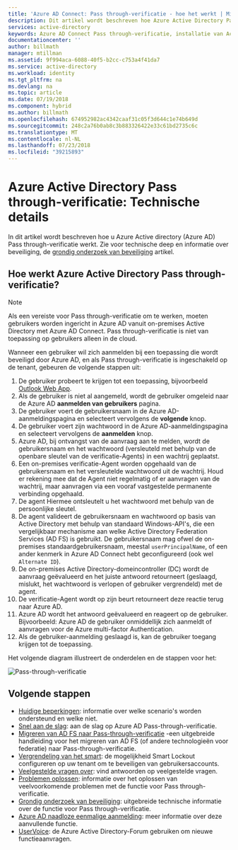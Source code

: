 ```yaml
---
title: 'Azure AD Connect: Pass through-verificatie - hoe het werkt | Microsoft Docs'
description: Dit artikel wordt beschreven hoe Azure Active Directory Pass through-verificatie werkt
services: active-directory
keywords: Azure AD Connect Pass through-verificatie, installatie van Active Directory, vereiste onderdelen voor Azure AD, SSO, Single Sign-on
documentationcenter: ''
author: billmath
manager: mtillman
ms.assetid: 9f994aca-6088-40f5-b2cc-c753a4f41da7
ms.service: active-directory
ms.workload: identity
ms.tgt_pltfrm: na
ms.devlang: na
ms.topic: article
ms.date: 07/19/2018
ms.component: hybrid
ms.author: billmath
ms.openlocfilehash: 674952982ac4342caaf31c05f3d644c1e74b649d
ms.sourcegitcommit: 248c2a76b0ab8c3b883326422e33c61bd2735c6c
ms.translationtype: MT
ms.contentlocale: nl-NL
ms.lasthandoff: 07/23/2018
ms.locfileid: "39215893"
---
```

# <a name="azure-active-directory-pass-through-authentication-technical-deep-dive"></a>Azure Active Directory Pass through-verificatie: Technische details
In dit artikel wordt beschreven hoe u Azure Active directory (Azure AD) Pass through-verificatie werkt. Zie voor technische deep en informatie over beveiliging, de [grondig onderzoek van beveiliging](active-directory-aadconnect-pass-through-authentication-security-deep-dive.md) artikel.

## <a name="how-does-azure-active-directory-pass-through-authentication-work"></a>Hoe werkt Azure Active Directory Pass through-verificatie?

>[!NOTE]
>Als een vereiste voor Pass through-verificatie om te werken, moeten gebruikers worden ingericht in Azure AD vanuit on-premises Active Directory met Azure AD Connect. Pass through-verificatie is niet van toepassing op gebruikers alleen in de cloud.

Wanneer een gebruiker wil zich aanmelden bij een toepassing die wordt beveiligd door Azure AD, en als Pass through-verificatie is ingeschakeld op de tenant, gebeuren de volgende stappen uit:

1. De gebruiker probeert te krijgen tot een toepassing, bijvoorbeeld [Outlook Web App](https://outlook.office365.com/owa/).
2. Als de gebruiker is niet al aangemeld, wordt de gebruiker omgeleid naar de Azure AD **aanmelden van gebruikers** pagina.
3. De gebruiker voert de gebruikersnaam in de Azure AD-aanmeldingspagina en selecteert vervolgens de **volgende** knop.
4. De gebruiker voert zijn wachtwoord in de Azure AD-aanmeldingspagina en selecteert vervolgens de **aanmelden** knop.
5. Azure AD, bij ontvangst van de aanvraag aan te melden, wordt de gebruikersnaam en het wachtwoord (versleuteld met behulp van de openbare sleutel van de verificatie-Agents) in een wachtrij geplaatst.
6. Een on-premises verificatie-Agent worden opgehaald van de gebruikersnaam en het versleutelde wachtwoord uit de wachtrij. Houd er rekening mee dat de Agent niet regelmatig of er aanvragen van de wachtrij, maar aanvragen via een vooraf vastgestelde permanente verbinding opgehaald.
7. De agent Hiermee ontsleutelt u het wachtwoord met behulp van de persoonlijke sleutel.
8. De agent valideert de gebruikersnaam en wachtwoord op basis van Active Directory met behulp van standaard Windows-API's, die een vergelijkbaar mechanisme aan welke Active Directory Federation Services (AD FS) is gebruikt. De gebruikersnaam mag ofwel de on-premises standaardgebruikersnaam, meestal `userPrincipalName`, of een ander kenmerk in Azure AD Connect hebt geconfigureerd (ook wel `Alternate ID`).
9. De on-premises Active Directory-domeincontroller (DC) wordt de aanvraag geëvalueerd en het juiste antwoord retourneert (geslaagd, mislukt, het wachtwoord is verlopen of gebruiker vergrendeld) met de agent.
10. De verificatie-Agent wordt op zijn beurt retourneert deze reactie terug naar Azure AD.
11. Azure AD wordt het antwoord geëvalueerd en reageert op de gebruiker. Bijvoorbeeld: Azure AD de gebruiker onmiddellijk zich aanmeldt of aanvragen voor de Azure multi-factor Authentication.
12. Als de gebruiker-aanmelding geslaagd is, kan de gebruiker toegang krijgen tot de toepassing.

Het volgende diagram illustreert de onderdelen en de stappen voor het:

![Pass-through-verificatie](./media/active-directory-aadconnect-pass-through-authentication/pta2.png)

## <a name="next-steps"></a>Volgende stappen
- [Huidige beperkingen](active-directory-aadconnect-pass-through-authentication-current-limitations.md): informatie over welke scenario's worden ondersteund en welke niet.
- [Snel aan de slag](active-directory-aadconnect-pass-through-authentication-quick-start.md): aan de slag op Azure AD Pass-through-verificatie.
- [Migreren van AD FS naar Pass-through-verificatie](https://github.com/Identity-Deployment-Guides/Identity-Deployment-Guides/blob/master/Authentication/Migrating%20from%20Federated%20Authentication%20to%20Pass-through%20Authentication.docx) -een uitgebreide handleiding voor het migreren van AD FS (of andere technologieën voor federatie) naar Pass-through-verificatie.
- [Vergrendeling van het smart](../authentication/howto-password-smart-lockout.md): de mogelijkheid Smart Lockout configureren op uw tenant om te beveiligen van gebruikersaccounts.
- [Veelgestelde vragen over](active-directory-aadconnect-pass-through-authentication-faq.md): vind antwoorden op veelgestelde vragen.
- [Problemen oplossen](active-directory-aadconnect-troubleshoot-pass-through-authentication.md): informatie over het oplossen van veelvoorkomende problemen met de functie voor Pass through-verificatie.
- [Grondig onderzoek van beveiliging](active-directory-aadconnect-pass-through-authentication-security-deep-dive.md): uitgebreide technische informatie over de functie voor Pass through-verificatie.
- [Azure AD naadloze eenmalige aanmelding](active-directory-aadconnect-sso.md): meer informatie over deze aanvullende functie.
- [UserVoice](https://feedback.azure.com/forums/169401-azure-active-directory/category/160611-directory-synchronization-aad-connect): de Azure Active Directory-Forum gebruiken om nieuwe functieaanvragen.

